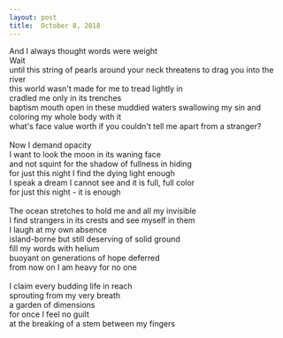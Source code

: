 ```yaml
---
layout:	post
title:	October 8, 2018
---
```

And I always thought words were weight <br>
Wait <br>
until this string of pearls around your neck threatens to drag you into the river <br>
this world wasn't made for me to tread lightly in <br>
cradled me only in its trenches <br>
baptism mouth open in these muddied waters swallowing my sin and coloring my whole body with it <br>
what's face value worth if you couldn't tell me apart from a stranger? <br>
 <br>
Now I demand opacity <br> 
I want to look the moon in its waning face <br>
and not squint for the shadow of fullness in hiding <br>
for just this night I find the dying light enough <br>
I speak a dream I cannot see and it is full, full color <br>
for just this night - it is enough <br>
 <br>
The ocean stretches to hold me and all my invisible <br>
I find strangers in its crests and see myself in them <br>
I laugh at my own absence <br> 
island-borne but still deserving of solid ground <br> 
fill my words with helium <br>
buoyant on generations of hope deferred <br>
from now on I am heavy for no one <br>
<br>
I claim every budding life in reach <br>
sprouting from my very breath <br>
a garden of dimensions <br>
for once I feel no guilt <br>
at the breaking of a stem between my fingers



